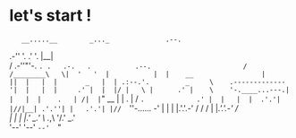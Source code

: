 # let's start !
                                                              
                                                                     
       __.....__        _..._              .--.                      
   .-''         '.    .'     '.            |__|                      
  /     .-''"'-.  `. .   .-.   .           .--.                      
 /     /________\   \|  '   '  |           |  |    __                
 |                  ||  |   |  |       _   |  | .:--.'.         _    
 \    .-------------'|  |   |  |     .' |  |  |/ |   \ |      .' |   
  \    '-.____...---.|  |   |  |    .   | /|  |`" __ | |     .   | / 
   `.             .' |  |   |  |  .'.'| |//|__| .'.''| |   .'.'| |// 
     `''-...... -'   |  |   |  |.'.'.-'  /     / /   | |_.'.'.-'  /  
                     |  |   |  |.'   \_.'      \ \._,\ '/.'   \_.'   
                     '--'   '--'                `--'  `"             
